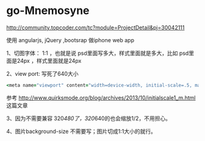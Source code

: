 go-Mnemosyne
============
http://community.topcoder.com/tc?module=ProjectDetail&pj=30042111

使用 angularjs, jQuery ,bootsrap 做iphone web app

1、切图字体： 1:1 ，也就是说 psd里面写多大，样式里面就是多大，比如 psd里面是24px ，样式里面就是24px

2、view port: 写死了640大小

```ruby
<meta name="viewport" content="width=device-width, initial-scale=.5, maximum-scale=.5" />

```


参考 http://www.quirksmode.org/blog/archives/2013/10/initialscale1_m.html 这篇文章

3、因为不需要兼容 320*480了，320*640的也会缩放1/2，不用担心。

4、图片background-size 不需要写；图片切成1:1大小的就行。






